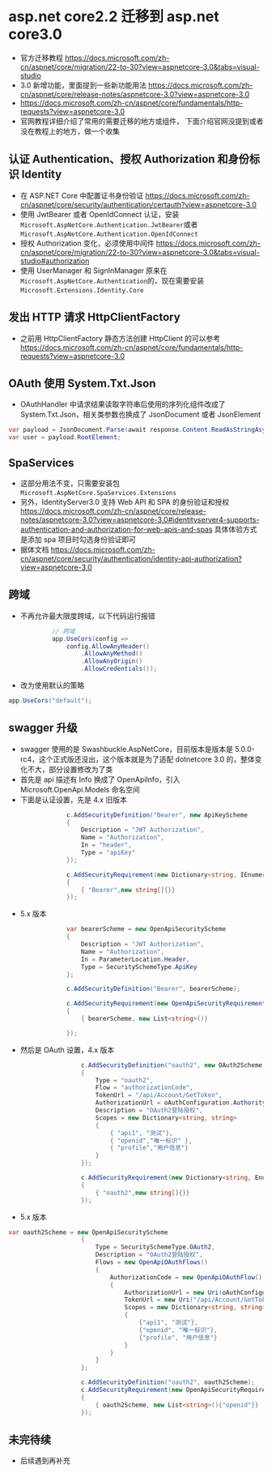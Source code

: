 # asp.net core2.2 迁移到 asp.net core3.0

- 官方迁移教程 https://docs.microsoft.com/zh-cn/aspnet/core/migration/22-to-30?view=aspnetcore-3.0&tabs=visual-studio
- 3.0 新增功能，里面提到一些新功能用法 https://docs.microsoft.com/zh-cn/aspnet/core/release-notes/aspnetcore-3.0?view=aspnetcore-3.0
- https://docs.microsoft.com/zh-cn/aspnet/core/fundamentals/http-requests?view=aspnetcore-3.0
- 官网教程详细介绍了常用的需要迁移的地方或组件， 下面介绍官网没提到或者没在教程上的地方，做一个收集

## 认证 Authentication、授权 Authorization 和身份标识 Identity

- 在 ASP.NET Core 中配置证书身份验证 https://docs.microsoft.com/zh-cn/aspnet/core/security/authentication/certauth?view=aspnetcore-3.0
- 使用 JwtBearer 或者 OpenIdConnect 认证，安装 `Microsoft.AspNetCore.Authentication.JwtBearer`或者`Microsoft.AspNetCore.Authentication.OpenIdConnect`
- 授权 Authorization 变化，必须使用中间件 https://docs.microsoft.com/zh-cn/aspnet/core/migration/22-to-30?view=aspnetcore-3.0&tabs=visual-studio#authorization
- 使用 UserManager 和 SignInManager 原来在`Microsoft.AspNetCore.Authentication`的，现在需要安装 `Microsoft.Extensions.Identity.Core`

## 发出 HTTP 请求 HttpClientFactory

- 之前用 HttpClientFactory 静态方法创建 HttpClient 的可以参考 https://docs.microsoft.com/zh-cn/aspnet/core/fundamentals/http-requests?view=aspnetcore-3.0

## OAuth 使用 System.Txt.Json

- OAuthHandler 中请求结果读取字符串后使用的序列化组件改成了 System.Txt.Json，相关类参数也换成了 JsonDocument 或者 JsonElement

```csharp
var payload = JsonDocument.Parse(await response.Content.ReadAsStringAsync());
var user = payload.RootElement;
```

## SpaServices

- 这部分用法不变，只需要安装包 `Microsoft.AspNetCore.SpaServices.Extensions`
- 另外，IdentityServer3.0 支持 Web API 和 SPA 的身份验证和授权 https://docs.microsoft.com/zh-cn/aspnet/core/release-notes/aspnetcore-3.0?view=aspnetcore-3.0#identityserver4-supports-authentication-and-authorization-for-web-apis-and-spas 具体体验方式是添加 spa 项目时勾选身份验证即可
- 据体文档 https://docs.microsoft.com/zh-cn/aspnet/core/security/authentication/identity-api-authorization?view=aspnetcore-3.0

## 跨域

- 不再允许最大限度跨域，以下代码运行报错

```csharp
            // 跨域
            app.UseCors(config =>
                config.AllowAnyHeader()
                    .AllowAnyMethod()
                    .AllowAnyOrigin()
                    .AllowCredentials());
```

- 改为使用默认的策略

```csharp
app.UseCors("default");
```

## swagger 升级

- swagger 使用的是 Swashbuckle.AspNetCore，目前版本是版本是 5.0.0-rc4，这个正式版还没出，这个版本就是为了适配 dotnetcore 3.0 的，整体变化不大，部分设置修改为了类
- 首先是 api 描述有 Info 换成了 OpenApiInfo，引入 Microsoft.OpenApi.Models 命名空间
- 下面是认证设置，先是 4.x 旧版本

```csharp
                c.AddSecurityDefinition("Bearer", new ApiKeyScheme
                {
                    Description = "JWT Authorization",
                    Name = "Authorization",
                    In = "header",
                    Type = "apiKey"
                });

                c.AddSecurityRequirement(new Dictionary<string, IEnumerable<string>>
                {
                    { "Bearer",new string[]{}}
                });
```

- 5.x 版本

```csharp
                var bearerScheme = new OpenApiSecurityScheme
                {
                    Description = "JWT Authorization",
                    Name = "Authorization",
                    In = ParameterLocation.Header,
                    Type = SecuritySchemeType.ApiKey
                };

                c.AddSecurityDefinition("Bearer", bearerScheme);

                c.AddSecurityRequirement(new OpenApiSecurityRequirement()
                {
                    { bearerScheme, new List<string>()}

                });
```

- 然后是 OAuth 设置，4.x 版本

```csharp
                    c.AddSecurityDefinition("oauth2", new OAuth2Scheme
                    {
                        Type = "oauth2",
                        Flow = "authorizationCode",
                        TokenUrl = "/api/Account/GetToken",
                        AuthorizationUrl = oAuthConfiguration.Authority.EnsureEnd("/") + "connect/authorize",
                        Description = "OAuth2登陆授权",
                        Scopes = new Dictionary<string, string>
                        {
                            { "api1", "测试"},
                            { "openid","唯一标识" },
                            { "profile","用户信息"}
                        }
                    });

                    c.AddSecurityRequirement(new Dictionary<string, Enumerable<string>>
                    {
                        { "oauth2",new string[]{}}
                    });
```

- 5.x 版本

```csharp
var oauth2Scheme = new OpenApiSecurityScheme
                    {
                        Type = SecuritySchemeType.OAuth2,
                        Description = "OAuth2登陆授权",
                        Flows = new OpenApiOAuthFlows()
                        {
                            AuthorizationCode = new OpenApiOAuthFlow()
                            {
                                AuthorizationUrl = new Uri(oAuthConfiguration.Authority.EnsureEnd("/") + "connect/authorize"),
                                TokenUrl = new Uri("/api/Account/GetToken",UriKind.Relative),
                                Scopes = new Dictionary<string, string>
                                {
                                    {"api1", "测试"},
                                    {"openid", "唯一标识"},
                                    {"profile", "用户信息"}
                                }
                            }
                        }
                    };

                    c.AddSecurityDefinition("oauth2", oauth2Scheme);
                    c.AddSecurityRequirement(new OpenApiSecurityRequirement
                    {
                        { oauth2Scheme, new List<string>(){"openid"}}
                    });
```

## 未完待续

- 后续遇到再补充
